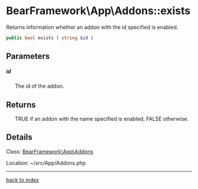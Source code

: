 # BearFramework\App\Addons::exists

Returns information whether an addon with the id specified is enabled.

```php
public bool exists ( string $id )
```

## Parameters

##### id

&nbsp;&nbsp;&nbsp;&nbsp;&nbsp;&nbsp;The id of the addon.

## Returns

&nbsp;&nbsp;&nbsp;&nbsp;&nbsp;&nbsp;TRUE if an addon with the name specified is enabled, FALSE otherwise.

## Details

Class: [BearFramework\App\Addons](bearframework.app.addons.class.md)

Location: ~/src/App/Addons.php

---

[back to index](index.md)


